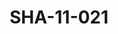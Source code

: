 ---
pid: SHA-11-021
title: SHA-11-021
language: ar
original_label: 
rights: شرحبيل احمد
location_of_original: شرحبيل احمد
photographer_or_studio: 
scanned_from: photograph 11.4 by 18.1
_date: '1966'
location: اثيوبيا، اديس ابابا
description: مجموعة من الجنود
additional_notes: 
permission_display: 'yes'
on_server: 'no'
on_website: 'no'
permalink: /photopages/ar/SHA-11-021.html
layout: photo-page
---